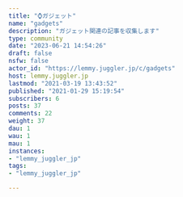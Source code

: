 ```yaml
---
title: "⌚ガジェット" 
name: "gadgets"
description: "ガジェット関連の記事を収集します"
type: community
date: "2023-06-21 14:54:26"
draft: false
nsfw: false
actor_id: "https://lemmy.juggler.jp/c/gadgets"
host: lemmy.juggler.jp
lastmod: "2021-03-19 13:43:52"
published: "2021-01-29 15:19:54"
subscribers: 6
posts: 37
comments: 22
weight: 37
dau: 1
wau: 1
mau: 1
instances:
- "lemmy_juggler_jp"
tags: 
- "lemmy_juggler_jp"

---
```

